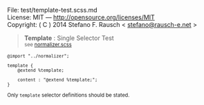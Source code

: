 File:      test/template-test.scss.md  
License:   MIT — http://opensource.org/licenses/MIT  
Copyright: ( C ) 2014 Stefano F. Rausch < stefano@rausch-e.net >

> **Template** : Single Selector Test  
> <small> see [normalizer.scss](../_normalizer.scss.md) </smalll>

    @import "../normalizer";

    template {
        @extend %template;

        content : "@extend %template;";
    }

Only `template` selector definitions should be stated.
